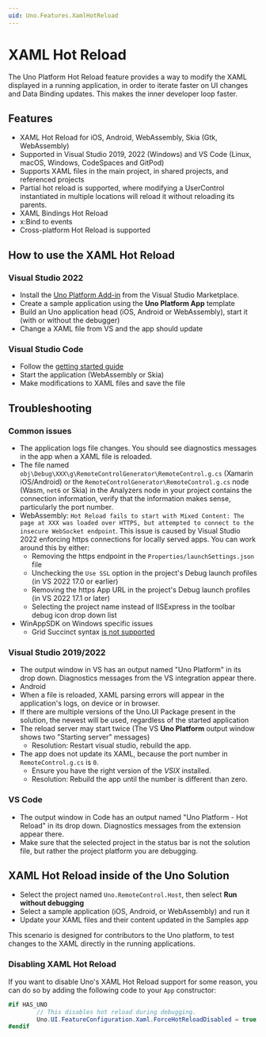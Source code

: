 ```yaml
---
uid: Uno.Features.XamlHotReload
---
```


# XAML Hot Reload

The Uno Platform Hot Reload feature provides a way to modify the XAML displayed in a running application, in order to iterate faster on UI changes and Data Binding updates. This makes the inner developer loop faster.

## Features

- XAML Hot Reload for iOS, Android, WebAssembly, Skia (Gtk, WebAssembly)
- Supported in Visual Studio 2019, 2022 (Windows) and VS Code (Linux, macOS, Windows, CodeSpaces and GitPod)
- Supports XAML files in the main project, in shared projects, and referenced projects
- Partial hot reload is supported, where modifying a UserControl instantiated in multiple locations will reload it without reloading its parents.
- XAML Bindings Hot Reload
- x:Bind to events
- Cross-platform Hot Reload is supported

## How to use the XAML Hot Reload

### Visual Studio 2022

- Install the [Uno Platform Add-in](https://marketplace.visualstudio.com/items?itemName=unoplatform.uno-platform-addin-2022) from the Visual Studio Marketplace.
- Create a sample application using the **Uno Platform App** template
- Build an Uno application head (iOS, Android or WebAssembly), start it (with or without the debugger)
- Change a XAML file from VS and the app should update

### Visual Studio Code

- Follow the [getting started guide](../get-started-vscode.md)
- Start the application (WebAssembly or Skia)
- Make modifications to XAML files and save the file

## Troubleshooting

### Common issues

- The application logs file changes. You should see diagnostics messages in the app when a XAML file is reloaded.
- The file named `obj\Debug\XXX\g\RemoteControlGenerator\RemoteControl.g.cs` (Xamarin iOS/Android) or the `RemoteControlGenerator\RemoteControl.g.cs` node (Wasm, `net6` or Skia) in the Analyzers node in your project contains the connection information, verify that the information makes sense, particularly the port number.
- WebAssembly: `Hot Reload fails to start with Mixed Content: The page at XXX was loaded over HTTPS, but attempted to connect to the insecure WebSocket endpoint`. This issue is caused by Visual Studio 2022 enforcing https connections for locally served apps. You can work around this by either:
  - Removing the https endpoint in the `Properties/launchSettings.json` file
  - Unchecking the `Use SSL` option in the project's Debug launch profiles (in VS 2022 17.0 or earlier)
  - Removing the https App URL in the project's Debug launch profiles (in VS 2022 17.1 or later)
  - Selecting the project name instead of IISExpress in the toolbar debug icon drop down list
- WinAppSDK on Windows specific issues
  - Grid Succinct syntax [is not supported](https://github.com/microsoft/microsoft-ui-xaml/issues/7043#issuecomment-1120061686)

### Visual Studio 2019/2022

- The output window in VS has an output named "Uno Platform" in its drop down. Diagnostics messages from the VS integration appear there.
- Android
- When a file is reloaded, XAML parsing errors will appear in the application's logs, on device or in browser.
- If there are multiple versions of the Uno.UI Package present in the solution, the newest will be used, regardless of the started application
- The reload server may start twice (The VS **Uno Platform** output window shows two "Starting server" messages)
  - Resolution: Restart visual studio, rebuild the app.
- The app does not update its XAML, because the port number in `RemoteControl.g.cs` is `0`.
  - Ensure you have the right version of the _VSIX_ installed.
  - Resolution: Rebuild the app until the number is different than zero.

### VS Code

- The output window in Code has an output named "Uno Platform - Hot Reload" in its drop down. Diagnostics messages from the extension appear there.
- Make sure that the selected project in the status bar is not the solution file, but rather the project platform you are debugging.

## XAML Hot Reload inside of the Uno Solution

- Select the project named `Uno.RemoteControl.Host`, then select **Run without debugging**
- Select a sample application (iOS, Android, or WebAssembly) and run it
- Update your XAML files and their content updated in the Samples app

This scenario is designed for contributors to the Uno platform, to test changes to the XAML directly in the running applications.

### Disabling XAML Hot Reload

If you want to disable Uno's XAML Hot Reload support for some reason, you can do so by adding the following code to your `App` constructor:
```csharp
#if HAS_UNO
        // This disables hot reload during debugging.
        Uno.UI.FeatureConfiguration.Xaml.ForceHotReloadDisabled = true;
#endif
```
